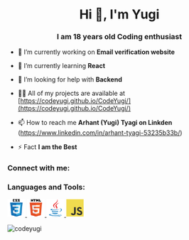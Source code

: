 <h1 align="center">Hi 👋, I'm Yugi</h1>
<h3 align="center">I am 18 years old Coding enthusiast</h3>

- 🔭 I’m currently working on **Email verification website**

- 🌱 I’m currently learning **React**

- 🤝 I’m looking for help with **Backend**

- 👨‍💻 All of my projects are available at [https://codeyugi.github.io/CodeYugi/](https://codeyugi.github.io/CodeYugi/)

- 📫 How to reach me **Arhant (Yugi) Tyagi on Linkden** (https://www.linkedin.com/in/arhant-tyagi-53235b33b/)

- ⚡ Fact **I am the Best**

<h3 align="left">Connect with me:</h3>
<p align="left">
</p>

<h3 align="left">Languages and Tools:</h3>
<p align="left"> <a href="https://www.w3schools.com/css/" target="_blank" rel="noreferrer"> <img src="https://raw.githubusercontent.com/devicons/devicon/master/icons/css3/css3-original-wordmark.svg" alt="css3" width="40" height="40"/> </a> <a href="https://www.w3.org/html/" target="_blank" rel="noreferrer"> <img src="https://raw.githubusercontent.com/devicons/devicon/master/icons/html5/html5-original-wordmark.svg" alt="html5" width="40" height="40"/> </a> <a href="https://www.java.com" target="_blank" rel="noreferrer"> <img src="https://raw.githubusercontent.com/devicons/devicon/master/icons/java/java-original.svg" alt="java" width="40" height="40"/> </a> <a href="https://developer.mozilla.org/en-US/docs/Web/JavaScript" target="_blank" rel="noreferrer"> <img src="https://raw.githubusercontent.com/devicons/devicon/master/icons/javascript/javascript-original.svg" alt="javascript" width="40" height="40"/> </a> </p>

<p><img align="center" src="https://github-readme-stats.vercel.app/api/top-langs?username=codeyugi&show_icons=true&locale=en&layout=compact" alt="codeyugi" /></p>
